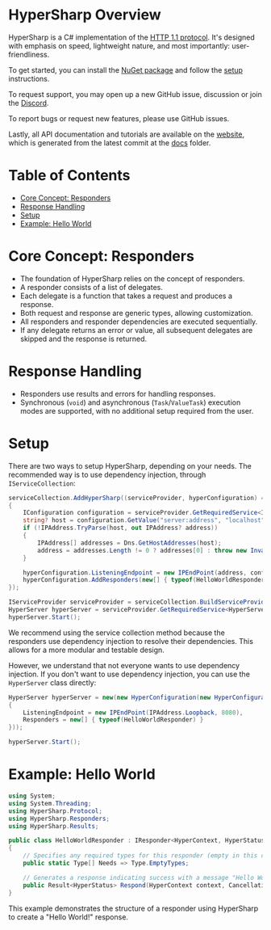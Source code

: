 # HyperSharp Overview
HyperSharp is a C# implementation of the [HTTP 1.1 protocol](https://www.rfc-editor.org/rfc/rfc9110). It's designed with emphasis on speed, lightweight nature, and most importantly: user-friendliness.

To get started, you can install the [NuGet package](https://www.nuget.org/packages/HyperSharp/) and follow the [setup](#setup) instructions.

To request support, you may open up a new GitHub issue, discussion or join the [Discord](https://discord.gg/HvMgJkzs6J).

To report bugs or request new features, please use GitHub issues.

Lastly, all API documentation and tutorials are available on the [website](https://oolunar.github.io/HyperSharp/), which is generated from the latest commit at the [docs](https://github.com/OoLunar/HyperSharp/tree/master/docs) folder.

# Table of Contents
 - [Core Concept: Responders](#core-concept-responders)
 - [Response Handling](#response-handling)
 - [Setup](#setup)
 - [Example: Hello World](#example-hello-world)

# Core Concept: Responders

 - The foundation of HyperSharp relies on the concept of responders.
 - A responder consists of a list of delegates.
 - Each delegate is a function that takes a request and produces a response.
 - Both request and response are generic types, allowing customization.
 - All responders and responder dependencies are executed sequentially.
 - If any delegate returns an error or value, all subsequent delegates are skipped and the response is returned.

# Response Handling

 - Responders use results and errors for handling responses.
 - Synchronous (`void`) and asynchronous (`Task`/`ValueTask`) execution modes are supported, with no additional setup required from the user.

# Setup

There are two ways to setup HyperSharp, depending on your needs. The recommended way is to use dependency injection, through `IServiceCollection`:

```csharp
serviceCollection.AddHyperSharp((serviceProvider, hyperConfiguration) =>
{
    IConfiguration configuration = serviceProvider.GetRequiredService<IConfiguration>();
    string? host = configuration.GetValue("server:address", "localhost")?.Trim();
    if (!IPAddress.TryParse(host, out IPAddress? address))
    {
        IPAddress[] addresses = Dns.GetHostAddresses(host);
        address = addresses.Length != 0 ? addresses[0] : throw new InvalidOperationException("The server address could not be resolved to an IP address.");
    }

    hyperConfiguration.ListeningEndpoint = new IPEndPoint(address, configuration.GetValue("server:port", 8080));
    hyperConfiguration.AddResponders(new[] { typeof(HelloWorldResponder) });
});

IServiceProvider serviceProvider = serviceCollection.BuildServiceProvider();
HyperServer hyperServer = serviceProvider.GetRequiredService<HyperServer>();
hyperServer.Start();
```

We recommend using the service collection method because the responders use dependency injection to resolve their dependencies. This allows for a more modular and testable design.

However, we understand that not everyone wants to use dependency injection. If you don't want to use dependency injection, you can use the `HyperServer` class directly:

```csharp
HyperServer hyperServer = new(new HyperConfiguration(new HyperConfigurationBuilder()
{
    ListeningEndpoint = new IPEndPoint(IPAddress.Loopback, 8080),
    Responders = new[] { typeof(HelloWorldResponder) }
}));

hyperServer.Start();
```

# Example: Hello World

```csharp
using System;
using System.Threading;
using HyperSharp.Protocol;
using HyperSharp.Responders;
using HyperSharp.Results;

public class HelloWorldResponder : IResponder<HyperContext, HyperStatus>
{
    // Specifies any required types for this responder (empty in this case)
    public static Type[] Needs => Type.EmptyTypes;

    // Generates a response indicating success with a message "Hello World!"
    public Result<HyperStatus> Respond(HyperContext context, CancellationToken cancellationToken = default) => Result.Success(HyperStatus.OK("Hello World!"));
}
```

This example demonstrates the structure of a responder using HyperSharp to create a "Hello World!" response.